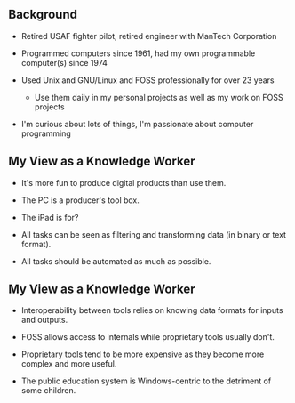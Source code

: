 
## Background

- Retired USAF fighter pilot, retired engineer with ManTech Corporation

- Programmed computers since 1961, had my own programmable computer(s) since 1974

- Used Unix and GNU/Linux and FOSS professionally for over 23 years

    - Use them daily in my personal projects as well as my work on FOSS projects

- I'm curious about lots of things, I'm passionate about computer programming

## My View as a Knowledge Worker

- It's more fun to produce digital products than use them.

- The PC is a producer's tool box.

- The iPad is for?

- All tasks can be seen as filtering and transforming data (in binary or text format).

- All tasks should be automated as much as possible.

## My View as a Knowledge Worker

- Interoperability between tools relies on knowing data formats for inputs and outputs.

- FOSS allows access to internals while proprietary tools usually don't.

- Proprietary tools tend to be more expensive as they become more complex and more useful.

- The public education system is Windows-centric to the detriment of some children.
